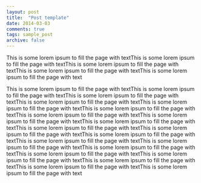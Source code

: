 ```yaml
---
layout: post
title:  "Post template"
date: 2014-03-03
comments: true
tags: sample_post
archive: false
---
```

This is some lorem ipsum to fill the page with textThis is some lorem ipsum to fill the page with textThis is some lorem ipsum to fill the page with textThis is some lorem ipsum to fill the page with textThis is some lorem ipsum to fill the page with text

This is some lorem ipsum to fill the page with textThis is some lorem ipsum to fill the page with textThis is some lorem ipsum to fill the page with textThis is some lorem ipsum to fill the page with textThis is some lorem ipsum to fill the page with textThis is some lorem ipsum to fill the page with textThis is some lorem ipsum to fill the page with textThis is some lorem ipsum to fill the page with textThis is some lorem ipsum to fill the page with textThis is some lorem ipsum to fill the page with textThis is some lorem ipsum to fill the page with textThis is some lorem ipsum to fill the page with textThis is some lorem ipsum to fill the page with textThis is some lorem ipsum to fill the page with textThis is some lorem ipsum to fill the page with textThis is some lorem ipsum to fill the page with textThis is some lorem ipsum to fill the page with textThis is some lorem ipsum to fill the page with textThis is some lorem ipsum to fill the page with textThis is some lorem ipsum to fill the page with text